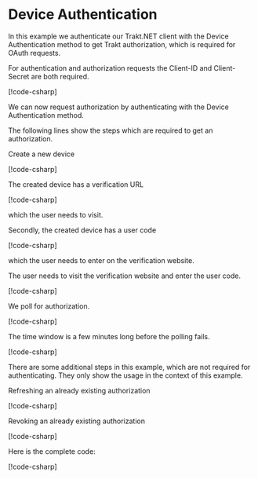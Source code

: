 # Device Authentication

In this example we authenticate our Trakt.NET client with the Device Authentication method to get Trakt authorization, which is required for OAuth requests.

For authentication and authorization requests the Client-ID and Client-Secret are both required.

[!code-csharp[](../../codesnippets/examples/auth/ClientSetup.cs)]

We can now request authorization by authenticating with the Device Authentication method.

The following lines show the steps which are required to get an authorization.

Create a new device

[!code-csharp[](../../codesnippets/examples/auth/DeviceAuthentication.cs#L30-L32)]

The created device has a verification URL

[!code-csharp[](../../codesnippets/examples/auth/DeviceAuthentication.cs#L46-L46)]

which the user needs to visit.

Secondly, the created device has a user code

[!code-csharp[](../../codesnippets/examples/auth/DeviceAuthentication.cs#L47-L47)]

which the user needs to enter on the verification website.

The user needs to visit the verification website and enter the user code.

[!code-csharp[](../../codesnippets/examples/auth/DeviceAuthentication.cs#L45-L47)]

We poll for authorization.

[!code-csharp[](../../codesnippets/examples/auth/DeviceAuthentication.cs#L49-L67)]

The time window is a few minutes long before the polling fails.

[!code-csharp[](../../codesnippets/examples/auth/DeviceAuthentication.cs#L40-L40)]

There are some additional steps in this example, which are not required for authenticating. They only show the usage in the context of this example.

Refreshing an already existing authorization

[!code-csharp[](../../codesnippets/examples/auth/DeviceAuthentication.cs#L69-L86)]

Revoking an already existing authorization

[!code-csharp[](../../codesnippets/examples/auth/DeviceAuthentication.cs#L88-L99)]

Here is the complete code:

[!code-csharp[](../../codesnippets/examples/auth/DeviceAuthentication.cs)]
